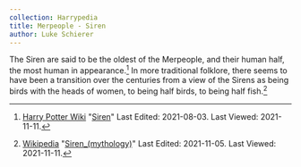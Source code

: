 ```yaml
---
collection: Harrypedia
title: Merpeople - Siren
author: Luke Schierer
---
```


The Siren are said to be the oldest of the Merpeople, and their human half, the
most human in appearance.[^211111-11] In more traditional folklore, there seems
to have been a transition over the centuries from a view of the Sirens as being
birds with the heads of women, to being half birds, to being half
fish.[^211111-12]

[^211111-12]: [Wikipedia](https://en.wikipedia.org/wiki/)
    "[Siren_(mythology)](https://en.wikipedia.org/wiki/Siren_(mythology))"
    Last Edited: 2021-11-05. Last Viewed: 2021-11-11.

[^211111-11]: [Harry Potter Wiki](https://harrypotter.fandom.com/wiki)
    "[Siren](https://harrypotter.fandom.com/wiki/Siren)"
    Last Edited: 2021-08-03. Last Viewed: 2021-11-11.


